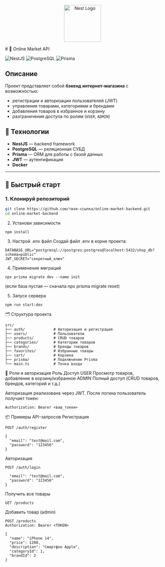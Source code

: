 <p align="center">
  <a href="http://nestjs.com/" target="blank"><img src="https://nestjs.com/img/logo-small.svg" width="120" alt="Nest Logo" /></a>
</p>
# 🛒 Online Market API

![NestJS](https://img.shields.io/badge/NestJS-API-red?style=for-the-badge&logo=nestjs)
![PostgreSQL](https://img.shields.io/badge/PostgreSQL-Database-blue?style=for-the-badge&logo=postgresql)
![Prisma](https://img.shields.io/badge/Prisma-ORM-black?style=for-the-badge&logo=prisma)

## Описание

Проект представляет собой **бэкенд интернет-магазина** с возможностью:
- регистрации и авторизации пользователей (JWT)
- управления товарами, категориями и брендами
- добавления товаров в избранное и корзину
- разграничения доступа по ролям (`USER`, `ADMIN`)

## 🧰 Технологии

- **NestJS** — backend framework
- **PostgreSQL** — реляционная СУБД
- **Prisma** — ORM для работы с базой данных
- **JWT** — аутентификация
- **Docker** 

---

## 🏁 Быстрый старт

### 1. Клонируй репозиторий

```bash
git clone https://github.com/твоя-ссылка/online-market-backend.git
cd online-market-backend

```

2. Установи зависимости
```
npm install
```

3. Настрой .env файл
Создай файл .env в корне проекта:
```
DATABASE_URL="postgresql://postgres:postgres@localhost:5432/shop_db?schema=public"
JWT_SECRET="секретный_ключ"
```

4. Применение миграций
```
npx prisma migrate dev --name init
```
(если база пустая — сначала npx prisma migrate reset)

5. Запуск сервера
```
npm run start:dev
```



🗂️ Структура проекта
```
src/
├── auth/             # Авторизация и регистрация
├── users/            # Пользователи
├── products/         # CRUD товаров
├── categories/       # Категории товаров
├── brands/           # Бренды товаров
├── favorites/        # Избранные товары
├── cart/             # Корзина
├── prisma/           # Подключение Prisma
└── main.ts           # Точка входа
```


🔑 Роли и авторизация
Роль	Доступ
USER	Просмотр товаров, добавление в корзину/избранное
ADMIN	Полный доступ (CRUD товаров, брендов, категорий и т.д.)

Авторизация реализована через JWT. После логина пользователь получает токен:

```
Authorization: Bearer <ваш_токен>
```

📦 Примеры API-запросов
Регистрация
```
POST /auth/register
```
```
{
  "email": "test@mail.com",
  "password": "123456"
}
```


Авторизация
```
POST /auth/login
```

```{
  "email": "test@mail.com",
  "password": "123456"
}
```

Получить все товары
```
GET /products
```

Добавить товар (admin)
```
POST /products
Authorization: Bearer <TOKEN>
```

```
{
  "name": "iPhone 14",
  "price": 1200,
  "description": "Смартфон Apple",
  "categoryId": 1,
  "brandId": 2
}
```
